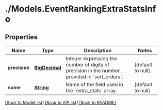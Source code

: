 # ./Models.EventRankingExtraStatsInfo
## Properties

Name | Type | Description | Notes
------------ | ------------- | ------------- | -------------
**precision** | [**BigDecimal**](number.md) | Integer expressing the number of digits of precision in the number provided in &#x60;sort_orders&#x60;. | [default to null]
**name** | [**String**](string.md) | Name of the field used in the &#x60;extra_stats&#x60; array. | [default to null]

[[Back to Model list]](../README.md#documentation-for-models) [[Back to API list]](../README.md#documentation-for-api-endpoints) [[Back to README]](../README.md)

